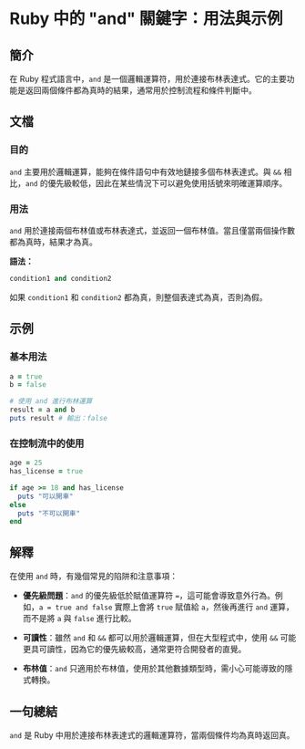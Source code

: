<!--
Meta Description: # Ruby 中的 "and" 關鍵字：用法與示例 ## 簡介 在 Ruby 程式語言中，`and` 是一個邏輯運算符，用於連接布林表達式。它的主要功能是返回兩個條件都為真時的結果，通常用於控制流程和條件判斷中。 ## 文檔 ### 目的 `and` 主要用於邏輯運算，能夠在條件語句中有效地鏈接多個...
Meta Keywords: ruby, true, false, puts, condition1
-->

# Ruby 中的 "and" 關鍵字：用法與示例

## 簡介
在 Ruby 程式語言中，`and` 是一個邏輯運算符，用於連接布林表達式。它的主要功能是返回兩個條件都為真時的結果，通常用於控制流程和條件判斷中。

## 文檔
### 目的
`and` 主要用於邏輯運算，能夠在條件語句中有效地鏈接多個布林表達式。與 `&&` 相比，`and` 的優先級較低，因此在某些情況下可以避免使用括號來明確運算順序。

### 用法
`and` 用於連接兩個布林值或布林表達式，並返回一個布林值。當且僅當兩個操作數都為真時，結果才為真。

**語法：**
```ruby
condition1 and condition2
```
如果 `condition1` 和 `condition2` 都為真，則整個表達式為真，否則為假。

## 示例
### 基本用法
```ruby
a = true
b = false

# 使用 and 進行布林運算
result = a and b
puts result # 輸出：false
```

### 在控制流中的使用
```ruby
age = 25
has_license = true

if age >= 18 and has_license
  puts "可以開車"
else
  puts "不可以開車"
end
```

## 解釋
在使用 `and` 時，有幾個常見的陷阱和注意事項：

- **優先級問題**：`and` 的優先級低於賦值運算符 `=`，這可能會導致意外行為。例如，`a = true and false` 實際上會將 `true` 賦值給 `a`，然後再進行 `and` 運算，而不是將 `a` 與 `false` 進行比較。

- **可讀性**：雖然 `and` 和 `&&` 都可以用於邏輯運算，但在大型程式中，使用 `&&` 可能更具可讀性，因為它的優先級較高，通常更符合開發者的直覺。

- **布林值**：`and` 只適用於布林值，使用於其他數據類型時，需小心可能導致的隱式轉換。

## 一句總結
`and` 是 Ruby 中用於連接布林表達式的邏輯運算符，當兩個條件均為真時返回真。